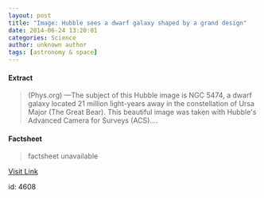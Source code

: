 ```yaml
---
layout: post
title: "Image: Hubble sees a dwarf galaxy shaped by a grand design"
date: 2014-06-24 13:20:01
categories: Science
author: unknown author
tags: [astronomy & space]
---
```



#### Extract
>(Phys.org) —The subject of this Hubble image is NGC 5474, a dwarf galaxy located 21 million light-years away in the constellation of Ursa Major (The Great Bear). This beautiful image was taken with Hubble's Advanced Camera for Surveys (ACS)....

#### Factsheet
>factsheet unavailable

[Visit Link](http://phys.org/news322816778.html)

id:    4608
